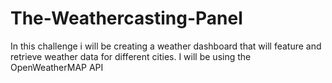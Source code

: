 # The-Weathercasting-Panel
In this challenge i will be creating a weather dashboard that will feature and retrieve weather data for different cities. I will be using the OpenWeatherMAP API
